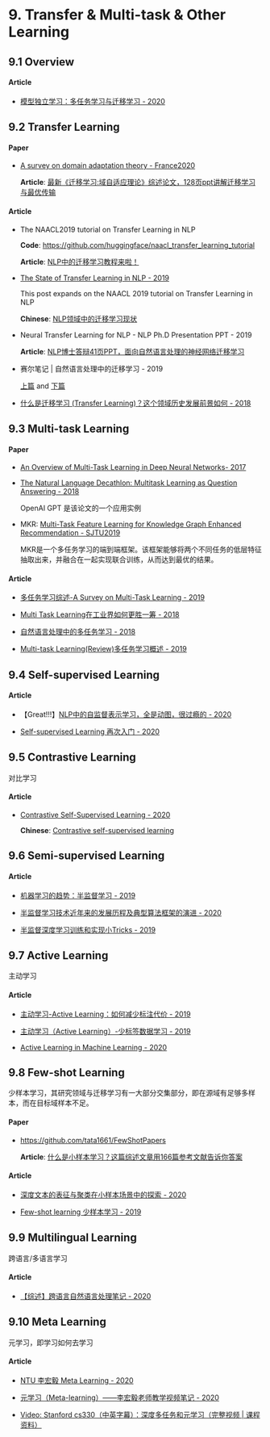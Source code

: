 # 9. Transfer & Multi-task & Other Learning

## 9.1 Overview

#### Article

- [模型独立学习：多任务学习与迁移学习 - 2020](https://mp.weixin.qq.com/s/faIYmHiH6rjRr0soN_-z_Q)


## 9.2 Transfer Learning

#### Paper

- [A survey on domain adaptation theory - France2020](https://arxiv.org/abs/2004.11829)

  **Article**: [最新《迁移学习:域自适应理论》综述论文，128页ppt讲解迁移学习与最优传输](https://mp.weixin.qq.com/s/6AOgxICrY6HWrrzjKc1xTw)

#### Article

- The NAACL2019 tutorial on Transfer Learning in NLP

    **Code**: <https://github.com/huggingface/naacl_transfer_learning_tutorial>

    **Article**: [NLP中的迁移学习教程来啦！](https://mp.weixin.qq.com/s?__biz=MzI3MTA0MTk1MA==&mid=2652046444&idx=5&sn=27051a1182819d9ef84a2eb50f152d52)

- [The State of Transfer Learning in NLP - 2019](http://ruder.io/state-of-transfer-learning-in-nlp/)

    This post expands on the NAACL 2019 tutorial on Transfer Learning in NLP

    **Chinese**: [NLP领域中的迁移学习现状](https://mp.weixin.qq.com/s?__biz=MzI4MDYzNzg4Mw==&mid=2247489835&idx=4&sn=2f299bc3d19617025200831eb116ba4c)

- Neural Transfer Learning for NLP - NLP Ph.D Presentation PPT - 2019
  
  **Article**: [NLP博士答辩41页PPT，面向自然语言处理的神经网络迁移学习](https://mp.weixin.qq.com/s?__biz=MzI4MDYzNzg4Mw==&mid=2247488995&idx=3&sn=8318d4d9d14b218a675d9832328fa9f1)

- 赛尔笔记 | 自然语言处理中的迁移学习 - 2019

    [上篇](https://mp.weixin.qq.com/s?__biz=MzIxMjAzNDY5Mg==&mid=2650796010&idx=1&sn=6bb438e3e7e0d57e3a21e31205274c8b) and [下篇](https://mp.weixin.qq.com/s/WlpmZmmqsepwbZJqxXrUhw)

- [什么是迁移学习 (Transfer Learning)？这个领域历史发展前景如何 - 2018](https://www.zhihu.com/question/41979241/answer/123545914)


## 9.3 Multi-task Learning

#### Paper

- [An Overview of Multi-Task Learning in Deep Neural Networks- 2017](https://arxiv.org/abs/1706.05098)

- [The Natural Language Decathlon: Multitask Learning as Question Answering - 2018](https://arxiv.org/abs/1806.08730)
  
  OpenAI GPT 是该论文的一个应用实例

- MKR: [Multi-Task Feature Learning for Knowledge Graph Enhanced Recommendation - SJTU2019](https://arxiv.org/abs/1901.08907)

    MKR是一个多任务学习的端到端框架。该框架能够将两个不同任务的低层特征抽取出来，并融合在一起实现联合训练，从而达到最优的结果。


#### Article

- [多任务学习综述-A Survey on Multi-Task Learning - 2019](https://zhuanlan.zhihu.com/p/67524006)

- [Multi Task Learning在工业界如何更胜一筹 - 2018](https://www.jianshu.com/p/b2c4fced6e6c)

- [自然语言处理中的多任务学习 - 2018](https://cloud.tencent.com/developer/news/369528)

- [Multi-task Learning(Review)多任务学习概述 - 2019](https://zhuanlan.zhihu.com/p/59413549)


## 9.4 Self-supervised Learning

#### Article

- 【Great!!!】[NLP中的自监督表示学习，全是动图，很过瘾的 - 2020](https://mp.weixin.qq.com/s/CDBATYB_3Abf6950jiA-Sg)

- [Self-supervised Learning 再次入门 - 2020](https://zhuanlan.zhihu.com/p/108906502)


## 9.5 Contrastive Learning

对比学习

#### Article

- [Contrastive Self-Supervised Learning - 2020](https://ankeshanand.com/blog/2020/01/26/contrative-self-supervised-learning.html)

  **Chinese**: [Contrastive self-supervised learning](https://zhuanlan.zhihu.com/p/104384194)


## 9.6 Semi-supervised Learning

#### Article

- [机器学习的趋势：半监督学习 - 2019](https://zhuanlan.zhihu.com/p/67692664)

- [半监督学习技术近年来的发展历程及典型算法框架的演进 - 2020](https://zhuanlan.zhihu.com/p/138085660)

- [半监督深度学习训练和实现小Tricks - 2019](https://zhuanlan.zhihu.com/p/100252944)


## 9.7 Active Learning

主动学习

#### Article

- [主动学习-Active Learning：如何减少标注代价 - 2019](https://zhuanlan.zhihu.com/p/39367595)

- [主动学习（Active Learning）-少标签数据学习 - 2019](https://zhuanlan.zhihu.com/p/79764678)

- [Active Learning in Machine Learning - 2020](https://towardsdatascience.com/active-learning-in-machine-learning-525e61be16e5)


## 9.8 Few-shot Learning

少样本学习，其研究领域与迁移学习有一大部分交集部分，即在源域有足够多样本，而在目标域样本不足。

#### Paper

- <https://github.com/tata1661/FewShotPapers>

  **Article**: [什么是小样本学习？这篇综述文章用166篇参考文献告诉你答案](https://mp.weixin.qq.com/s/jzo8kyh0qBCObvFQhiZePg)

#### Article

- [深度文本的表征与聚类在小样本场景中的探索 - 2020](https://mp.weixin.qq.com/s/TSFxYQdjjHuyrIJLM2fdcw)

- [Few-shot learning 少样本学习 - 2019](https://zhuanlan.zhihu.com/p/66552960)


## 9.9 Multilingual Learning

跨语言/多语言学习

#### Article

- [【综述】跨语言自然语言处理笔记 - 2020](https://mp.weixin.qq.com/s/qS1KjqwW-Th0VWDsRlWU5Q)


## 9.10 Meta Learning

元学习，即学习如何去学习

#### Article

- [NTU 李宏毅 Meta Learning - 2020](https://zhuanlan.zhihu.com/p/104412958)

- [元学习（Meta-learning）——李宏毅老师教学视频笔记 - 2020](https://zhuanlan.zhihu.com/p/108503451)

- [Video: Stanford cs330（中英字幕）：深度多任务和元学习（完整视频 | 课程资料）](https://www.bilibili.com/video/BV1He411s7K4)

